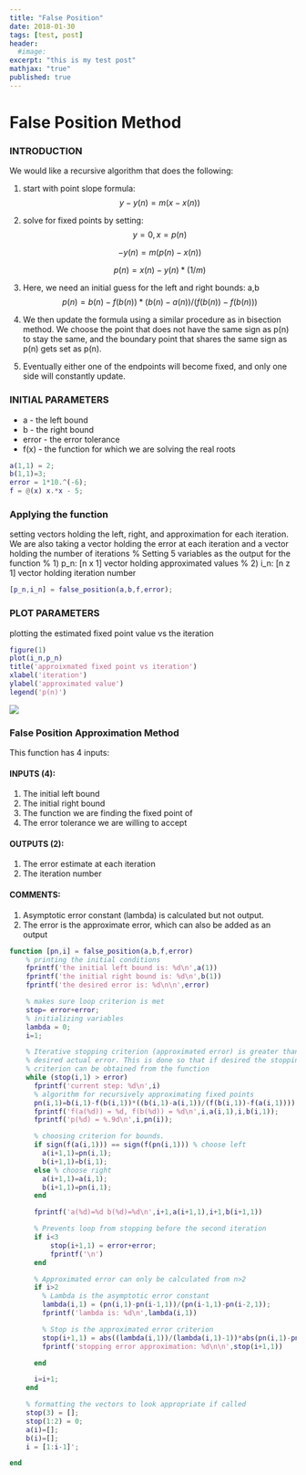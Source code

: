 ```yaml
---
title: "False Position"
date: 2018-01-30
tags: [test, post]
header:
  #image:
excerpt: "this is my test post"
mathjax: "true"
published: true
---
```

# False Position Method
### INTRODUCTION
We would like a recursive algorithm that does the following:
1. start with point slope formula: $$y-y(n)=m(x-x(n))$$
2. solve for fixed points by setting: $$y=0 , x=p(n)$$

    $$-y(n)=m(p(n)-x(n))$$

    $$p(n)=x(n)-y(n)* (1/m)$$
3. Here, we need an initial guess for the left and right bounds: a,b
    $$p(n) = b(n) - f(b(n)) * (b(n)-a(n)) / (f(b(n)) - f(b(n)))$$

4. We then update the formula using a similar procedure as in bisection method. We choose the point that does not have the same sign as p(n) to stay the same, and the boundary point that shares the same sign as p(n) gets set as p(n).

5. Eventually either one of the endpoints will become fixed, and only one side will constantly update.


### INITIAL PARAMETERS
* a - the left bound
* b - the right bound
* error - the error tolerance
* f(x) - the function for which we are solving the real roots

```matlab
a(1,1) = 2;
b(1,1)=3;
error = 1*10.^(-6);
f = @(x) x.*x - 5;
```
### Applying the function
setting vectors holding the left, right, and approximation for each
iteration. We are also taking a vector holding the error at each
iteration and a vector holding the number of iterations
% Setting 5 variables as the output for the function
% 1) p_n: [n x 1] vector holding approximated values
% 2) i_n: [n z 1] vector holding iteration number

```matlab
[p_n,i_n] = false_position(a,b,f,error);
```
### PLOT PARAMETERS
plotting the estimated fixed point value vs the iteration
```matlab
figure(1)
plot(i_n,p_n)
title('approixmated fixed point vs iteration')
xlabel('iteration')
ylabel('approximated value')
legend('p(n)')
```
<img src="{{ site.baseurl }}/images/numerical_analysis/linear_methods/false_position/plot.png">

### False Position Approximation Method
This function has 4 inputs:

#### INPUTS (4):
1. The initial left bound
2. The initial right bound
3. The function we are finding the fixed point of
4. The error tolerance we are willing to accept

#### OUTPUTS (2):
1. The error estimate at each iteration
2. The iteration number

#### COMMENTS:
1. Asymptotic error constant (lambda) is calculated but not output.
2. The error is the approximate error, which can also be added as an
   output

```matlab
function [pn,i] = false_position(a,b,f,error)
    % printing the initial conditions
    fprintf('the initial left bound is: %d\n',a(1))
    fprintf('the initial right bound is: %d\n',b(1))
    fprintf('the desired error is: %d\n\n',error)

    % makes sure loop criterion is met
    stop= error+error;
    % initializing variables
    lambda = 0;
    i=1;

    % Iterative stopping criterion (approximated error) is greater than the
    % desired actual error. This is done so that if desired the stopping
    % criterion can be obtained from the function
    while (stop(i,1) > error)
      fprintf('current step: %d\n',i)
      % algorithm for recursively approximating fixed points
      pn(i,1)=b(i,1)-f(b(i,1))*((b(i,1)-a(i,1))/(f(b(i,1))-f(a(i,1))));
      fprintf('f(a(%d)) = %d, f(b(%d)) = %d\n',i,a(i,1),i,b(i,1));
      fprintf('p(%d) = %.9d\n',i,pn(i));

      % choosing criterion for bounds.
      if sign(f(a(i,1))) == sign(f(pn(i,1))) % choose left
        a(i+1,1)=pn(i,1);
        b(i+1,1)=b(i,1);
      else % choose right
        a(i+1,1)=a(i,1);
        b(i+1,1)=pn(i,1);
      end

      fprintf('a(%d)=%d b(%d)=%d\n',i+1,a(i+1,1),i+1,b(i+1,1))

      % Prevents loop from stopping before the second iteration
      if i<3
          stop(i+1,1) = error+error;
          fprintf('\n')
      end

      % Approximated error can only be calculated from n>2
      if i>2
        % Lambda is the asymptotic error constant
        lambda(i,1) = (pn(i,1)-pn(i-1,1))/(pn(i-1,1)-pn(i-2,1));
        fprintf('lambda is: %d\n',lambda(i,1))

        % Stop is the approximated error criterion
        stop(i+1,1) = abs((lambda(i,1))/(lambda(i,1)-1))*abs(pn(i,1)-pn(i-1,1));
        fprintf('stopping error approximation: %d\n\n',stop(i+1,1))

      end

      i=i+1;
    end

    % formatting the vectors to look appropriate if called
    stop(3) = [];
    stop(1:2) = 0;
    a(i)=[];
    b(i)=[];
    i = [1:i-1]';

end
```
